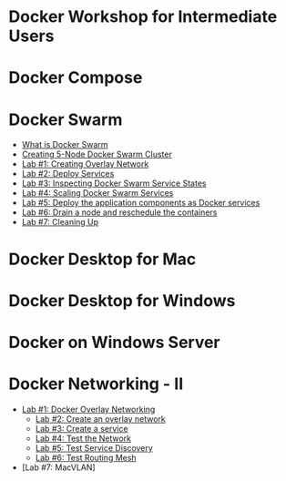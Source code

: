 # Docker Workshop for Intermediate Users

# Docker Compose 


# Docker Swarm

- [What is Docker Swarm](https://github.com/collabnix/dockerlabs/blob/master/intermediate/swarm/what-is-docker-swarm.md)<br>
- [Creating 5-Node Docker Swarm Cluster](https://github.com/collabnix/dockerlabs/blob/master/intermediate/swarm/README.md)<br>
- [Lab #1: Creating Overlay Network](https://github.com/collabnix/dockerlabs/blob/master/intermediate/swarm/lab01-creating-overlay-network.md)<br>
- [Lab #2: Deploy Services ](https://github.com/collabnix/dockerlabs/blob/master/intermediate/swarm/lab02-deploy-services.md)<br>
- [Lab #3: Inspecting Docker Swarm Service States](https://github.com/collabnix/dockerlabs/blob/master/intermediate/swarm/lab03-inspecting-state.md)<br>
- [Lab #4: Scaling Docker Swarm Services](https://github.com/collabnix/dockerlabs/blob/master/intermediate/swarm/lab04-scale-services.md)<br>
- [Lab #5: Deploy the application components as Docker services ](https://github.com/collabnix/dockerlabs/blob/master/intermediate/swarm/lab05-deploy-application-components-as-docker-services.md)<br>
- [Lab #6: Drain a node and reschedule the containers](https://github.com/collabnix/dockerlabs/blob/master/intermediate/swarm/lab06-drain-a-node-and-reschedule-the-containers.md)<br>
- [Lab #7: Cleaning Up ](https://github.com/collabnix/dockerlabs/blob/master/intermediate/swarm/lab07-cleaning-up.md)<br>

# Docker Desktop for Mac


# Docker Desktop for Windows


# Docker on Windows Server



# Docker Networking - II
- [Lab #1: Docker Overlay Networking]()
   - [Lab #2: Create an overlay network]()
   - [Lab #3: Create a service]()
   - [Lab #4: Test the Network]()
   - [Lab #5: Test Service Discovery]()
   - [Lab #6: Test Routing Mesh]()
- [Lab #7: MacVLAN]
 

